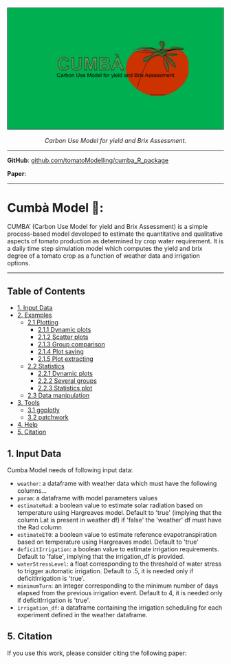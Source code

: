 <p align="center">
  <a href="https://github.com/tomatoModelling/cumba_R_package"><img src="https://github.com/tomatoModelling/cumba_R_package/blob/main/docs_/ImageCumba.png" alt="CUMBA'"></a>
</p>
<p align="center">
    <em>Carbon Use Model for yield and Brix Assessment.</em>
</a>
</p>

---

**GitHub**: <a href="https://github.com/tomatoModelling/cumba_R_package" target="_blank">github.com/tomatoModelling/cumba_R_package</a>


**Paper**: <a href="" target="_blank"></a>

---

# Cumbà Model 🍅:
CUMBA’ (Carbon Use Model for yield and Brix Assessment) is a simple process-based model developed to estimate the quantitative and qualitative aspects of tomato production as determined
by crop water requirement. 
It is a daily time step simulation model which computes the yield and brix degree of a tomato crop as a function of weather data and irrigation options.

---

## Table of Contents 

- [1. Input Data](#1-input-data)
- [2. Examples](#2-examples)
  - [2.1 Plotting](#21-plotting)
    - [2.1.1 Dynamic plots](#211-dynamic-plots)
    - [2.1.2 Scatter plots](#212-scatter-plots)
    - [2.1.3 Group comparison](#213-group-comparison)
    - [2.1.4 Plot saving](#214-plot-saving)
    - [2.1.5 Plot extracting](#215-plot-extracting)
  - [2.2 Statistics](#22-statistics)
    - [2.2.1 Dynamic plots](#221-simple-case)
    - [2.2.2 Several groups](#222-several-groups)
    - [2.2.3 Statistics plot](#223-statistics-plot)
  - [2.3 Data manipulation](#23-data-manipulation)
- [3. Tools](#3-tools)
  - [3.1 ggplotly](#31-ggplotly)
  - [3.2 patchwork](#32-patchwork)
- [4. Help](#4-help)
- [5. Citation](#5-Citation)

## 1. Input Data
Cumba Model needs of following input data: 
- `weather`: a dataframe with weather data which must have the following columns...
- `param`: a dataframe with model parameters values
- `estimateRad`: a boolean value to estimate solar radiation based on temperature using Hargreaves model. Default to 'true' (implying that the column Lat is present in weather df) if 'false' the 'weather' df must have 
  the Rad column
- `estimateET0`: a boolean value to estimate reference evapotranspiration based on temperature using Hargreaves model. Default to 'true'
- `deficitIrrigation`: a boolean value to estimate irrigation requirements. Default to 'false', implying that the irrigation_df is provided.
- `waterStressLevel`: a float corresponding to the threshold of water stress to trigger automatic irrigation. Default to .5, it is needed only if deficitIrrigation is 'true'.
- `minimumTurn`: an integer corresponding to the minimum number of days elapsed from the previous irrigation event. Default to 4, it is needed only if deficitIrrigation is 'true'.
- `irrigation_df`: a dataframe containing the irrigation scheduling for each experiment defined in the weather dataframe.








## 5. Citation
If you use this work, please consider citing the following paper:
